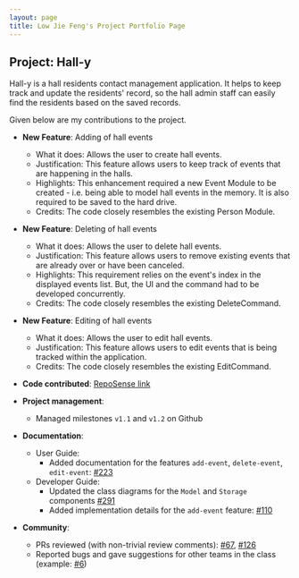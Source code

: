 ```yaml
---
layout: page
title: Low Jie Feng's Project Portfolio Page
---
```


## Project: Hall-y

Hall-y is a hall residents contact management application. It helps to keep track and update the residents' record, so the hall admin staff can easily find the residents based on the saved records.

Given below are my contributions to the project.

* **New Feature**: Adding of hall events
  * What it does: Allows the user to create hall events.
  * Justification: This feature allows users to keep track of events that are happening in the halls.
  * Highlights: This enhancement required a new Event Module to be created - i.e. being able to model hall events in the memory. It is also required to be saved to the hard drive.
  * Credits: The code closely resembles the existing Person Module.
  
* **New Feature**: Deleting of hall events
  * What it does: Allows the user to delete hall events.
  * Justification: This feature allows users to remove existing events that are already over or have been canceled.
  * Highlights: This requirement relies on the event's index in the displayed events list. But, the UI and the command had to be developed concurrently.
  * Credits: The code closely resembles the existing DeleteCommand.
  
* **New Feature**: Editing of hall events
  * What it does: Allows the user to edit hall events.
  * Justification: This feature allows users to edit events that is being tracked within the application.
  * Credits: The code closely resembles the existing EditCommand.

* **Code contributed**: [RepoSense link](https://nus-cs2103-ay2021s1.github.io/tp-dashboard/#breakdown=true&search=lowjiefeng1998)

* **Project management**:
  * Managed milestones `v1.1` and `v1.2` on Github

* **Documentation**:
  * User Guide:
    * Added documentation for the features `add-event`, `delete-event`, `edit-event`: [\#223](https://github.com/AY2021S1-CS2103T-T11-2/tp/pull/223)
  * Developer Guide:
    * Updated the class diagrams for the `Model` and `Storage` components [\#291](https://github.com/AY2021S1-CS2103T-T11-2/tp/pull/291)
    * Added implementation details for the `add-event` feature: [\#110](https://github.com/AY2021S1-CS2103T-T11-2/tp/pull/110)

* **Community**:
  * PRs reviewed (with non-trivial review comments): [\#67](https://github.com/AY2021S1-CS2103T-T11-2/tp/pull/67), [\#126](https://github.com/AY2021S1-CS2103T-T11-2/tp/pull/126)
  * Reported bugs and gave suggestions for other teams in the class (example: [#6](https://github.com/lowjiefeng1998/ped/issues/6))


